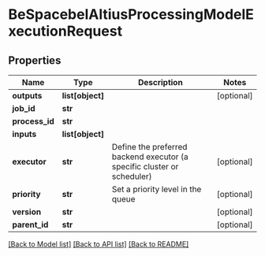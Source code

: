 # BeSpacebelAltiusProcessingModelExecutionRequest

## Properties
Name | Type | Description | Notes
------------ | ------------- | ------------- | -------------
**outputs** | **list[object]** |  | [optional] 
**job_id** | **str** |  | 
**process_id** | **str** |  | 
**inputs** | **list[object]** |  | 
**executor** | **str** | Define the preferred backend executor (a specific cluster or scheduler) | [optional] 
**priority** | **str** | Set a priority level in the queue | [optional] 
**version** | **str** |  | [optional] 
**parent_id** | **str** |  | [optional] 

[[Back to Model list]](../README.md#documentation-for-models) [[Back to API list]](../README.md#documentation-for-api-endpoints) [[Back to README]](../README.md)

